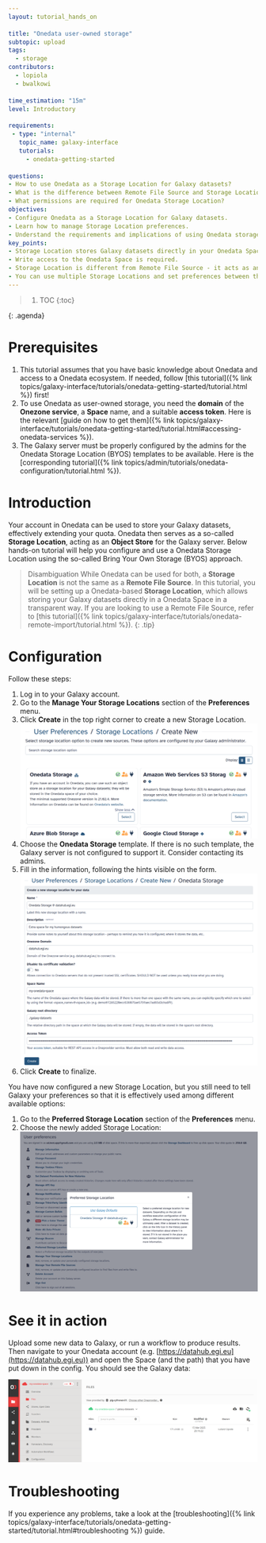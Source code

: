 ```yaml
---
layout: tutorial_hands_on

title: "Onedata user-owned storage"
subtopic: upload
tags:
  - storage
contributors:
  - lopiola
  - bwalkowi

time_estimation: "15m"
level: Introductory

requirements:
 - type: "internal"
   topic_name: galaxy-interface
   tutorials:
     - onedata-getting-started

questions:
- How to use Onedata as a Storage Location for Galaxy datasets?
- What is the difference between Remote File Source and Storage Location?
- What permissions are required for Onedata Storage Location?
objectives:
- Configure Onedata as a Storage Location for Galaxy datasets.
- Learn how to manage Storage Location preferences.
- Understand the requirements and implications of using Onedata storage.
key_points:
- Storage Location stores Galaxy datasets directly in your Onedata Space.
- Write access to the Onedata Space is required.
- Storage Location is different from Remote File Source - it acts as an Object Store.
- You can use multiple Storage Locations and set preferences between them.
---
```



> <agenda-title></agenda-title>
>
> 1. TOC
> {:toc}
>
{: .agenda}


# Prerequisites

1. This tutorial assumes that you have basic knowledge about Onedata and access 
   to a Onedata ecosystem. If needed, follow 
   [this tutorial]({% link topics/galaxy-interface/tutorials/onedata-getting-started/tutorial.html %})
   first!
2. To use Onedata as user-owned storage, you need the **domain** of the
   **Onezone service**, a **Space** name, and a suitable **access token**. Here
   is the relevant 
   [guide on how to get them]({% link topics/galaxy-interface/tutorials/onedata-getting-started/tutorial.html#accessing-onedata-services %}). 
3. The Galaxy server must be properly configured by the admins for the Onedata
   Storage Location (BYOS) templates to be available. Here is the 
   [corresponding tutorial]({% link topics/admin/tutorials/onedata-configuration/tutorial.html %}).


# Introduction

Your account in Onedata can be used to store your Galaxy datasets, effectively
extending your quota. Onedata then serves as a so-called **Storage Location**,
acting as an **Object Store** for the Galaxy server. Below hands-on tutorial
will help you configure and use a Onedata Storage Location using the so-called
Bring Your Own Storage (BYOS) approach.


> <tip-title>Disambiguation</tip-title>
> While Onedata can be used for both, a **Storage Location** is not the same as
> a **Remote File Source**. In this tutorial, you will be setting up a
> Onedata-based **Storage Location**, which allows storing your Galaxy datasets
> directly in a Onedata Space in a transparent way. If you are looking to use a
> Remote File Source, refer to 
> [this tutorial]({% link topics/galaxy-interface/tutorials/onedata-remote-import/tutorial.html %}).
{: .tip}


# Configuration

Follow these steps:

1. Log in to your Galaxy account.
2. Go to the **Manage Your Storage Locations** section of the **Preferences** menu.
3. Click **Create** in the top right corner to create a new Storage Location.
   ![Create a Remote File Source](../../images/onedata-byos/configure-create-sl.png)
4. Choose the **Onedata Storage** template. If there is no such template, the 
   Galaxy server is not configured to support it. Consider contacting its admins.
5. Fill in the information, following the hints visible on the form.
   ![Configure Onedata Storage Location](../../images/onedata-byos/configure-onedata-sl.png)
6. Click **Create** to finalize.

You have now configured a new Storage Location, but you still need to tell
Galaxy your preferences so that it is effectively used among different available
options:

1. Go to the **Preferred Storage Location** section of the **Preferences** menu.
2. Choose the newly added Storage Location:
   ![Prefer Onedata Storage Location](../../images/onedata-byos/preferred-storage-location.png)


# See it in action

Upload some new data to Galaxy, or run a workflow to produce results. Then
navigate to your Onedata account (e.g. [https://datahub.egi.eu](https://datahub.egi.eu))
and open the Space (and the path) that you have put down in the config. You
should see the Galaxy data:

![Data in Onedata](../../images/onedata-byos/data-in-onedata.png)


# Troubleshooting

If you experience any problems, take a look at the 
[troubleshooting]({% link topics/galaxy-interface/tutorials/onedata-getting-started/tutorial.html#troubleshooting %}) 
guide.

